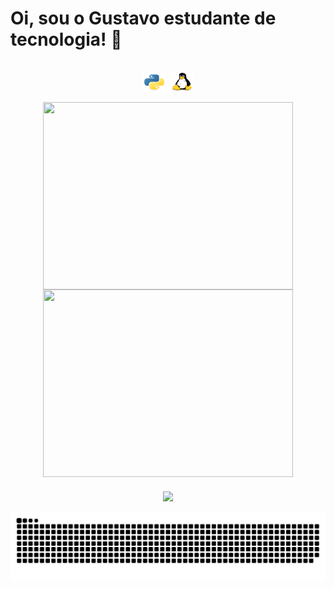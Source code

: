 # Oi, sou o Gustavo estudante de tecnologia! 🐍



<div align="center" valign="top"><br>
  <img align="center" alt="Python" height="30" width="40" src="https://raw.githubusercontent.com/devicons/devicon/master/icons/python/python-original.svg">
  <img align="center" alt="linux" height="30" width="40" src="https://raw.githubusercontent.com/devicons/devicon/master/icons/linux/linux-original.svg">
</div><br>

<toplang align="center">
  <picture>
    <source
      srcset="https://github-readme-stats-pi-liard.vercel.app/api/top-langs/?username=BunBismuth&show_icons=true&theme=tokyonight"
      media="(prefers-color-scheme: dark)"
    />

<div align="center">
<img align="center" height="300" width="400" src="https://cdn.discordapp.com/attachments/1102560548069060640/1102653888257081354/image.png">
  <img align="center" height="300" width="400" src="https://cdn.discordapp.com/attachments/1102560548069060640/1102663413555023912/image-removebg-preview.png">
</div>

###
<div align="center">
  <a href="https://github.com/cyberGusx">
    <img height="150em" src="https://github-readme-stats.vercel.app/api/top-langs/?username=cyberGusx&theme=tokyonight&hide_border=false&&layout=compact"/>
  </a>
</div>


![Snake animation](https://github.com/ellen2121/ellen2121/blob/output/github-contribution-grid-snake.svg)

